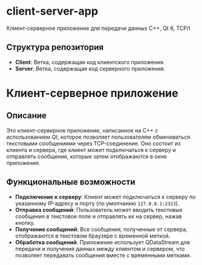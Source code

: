 # client-server-app
Клиент-серверное приложение для передачи данных
C++, Qt 6, TCP/I
## Структура репозитория

- **Client**: Ветка, содержащая код клиентского приложения.
- **Server**: Ветка, содержащая код серверного приложения.

# Клиент-серверное приложение

## Описание
Это клиент-серверное приложение, написанное на C++ с использованием Qt, которое позволяет пользователям обмениваться текстовыми сообщениями через TCP-соединение. 
Оно состоит из клиента и сервера, где клиент может подключаться к серверу и отправлять сообщения, которые затем отображаются в окне приложения.

## Функциональные возможности
- **Подключение к серверу**: Клиент может подключаться к серверу по указанному IP-адресу и порту (по умолчанию `127.0.0.1:2323`).
- **Отправка сообщений**: Пользователь может вводить текстовые сообщения в текстовое поле и отправлять их на сервер, нажав кнопку.
- **Получение сообщений**: Все сообщения, полученные от сервера, отображаются в текстовом браузере с временной меткой.
- **Обработка сообщений**: Приложение использует QDataStream для передачи и получения данных между клиентом и сервером, что позволяет передавать сообщения вместе с временными метками.
